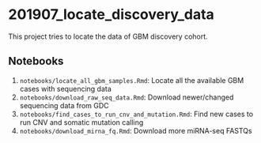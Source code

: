 # 201907_locate_discovery_data
This project tries to locate the data of GBM discovery cohort.

## Notebooks
1. `notebooks/locate_all_gbm_samples.Rmd`: Locate all the available GBM cases with sequencing data
2. `notebooks/download_raw_seq_data.Rmd`: Download newer/changed sequencing data from GDC
3. `notebooks/find_cases_to_run_cnv_and_mutation.Rmd`: Find new cases to run CNV and somatic mutation calling
4. `notebooks/download_mirna_fq.Rmd`: Download more miRNA-seq FASTQs